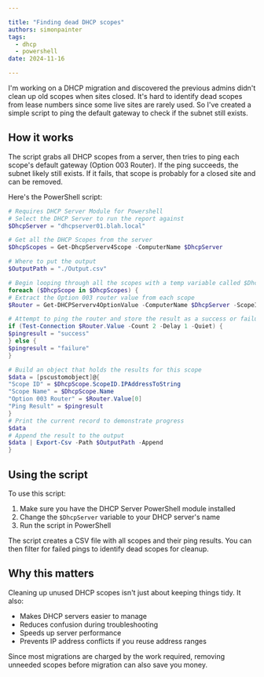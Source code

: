 ```yaml
---

title: "Finding dead DHCP scopes"
authors: simonpainter
tags:
  - dhcp
  - powershell
date: 2024-11-16

---
```


I'm working on a DHCP migration and discovered the previous admins didn't clean up old scopes when sites closed. It's hard to identify dead scopes from lease numbers since some live sites are rarely used. So I've created a simple script to ping the default gateway to check if the subnet still exists.
<!-- truncate -->

## How it works

The script grabs all DHCP scopes from a server, then tries to ping each scope's default gateway (Option 003 Router). If the ping succeeds, the subnet likely still exists. If it fails, that scope is probably for a closed site and can be removed.

Here's the PowerShell script:

```powershell
# Requires DHCP Server Module for Powershell
# Select the DHCP Server to run the report against
$DhcpServer = "dhcpserver01.blah.local"

# Get all the DHCP Scopes from the server
$DhcpScopes = Get-DhcpServerv4Scope -ComputerName $DhcpServer

# Where to put the output
$OutputPath = "./Output.csv"

# Begin looping through all the scopes with a temp variable called $DhcpScope for each scope
foreach ($DhcpScope in $DhcpScopes) {
# Extract the Option 003 router value from each scope
$Router = Get-DHCPServerv4OptionValue -ComputerName $DhcpServer -ScopeID $DhcpScope.ScopeId -OptionId 3

# Attempt to ping the router and store the result as a success or failure.
if (Test-Connection $Router.Value -Count 2 -Delay 1 -Quiet) {
$pingresult = "success"
} else {
$pingresult = "failure"
}

# Build an object that holds the results for this scope
$data = [pscustomobject]@{
"Scope ID" = $DhcpScope.ScopeID.IPAddressToString
"Scope Name" = $DhcpScope.Name
"Option 003 Router" = $Router.Value[0]
"Ping Result" = $pingresult
}
# Print the current record to demonstrate progress
$data
# Append the result to the output
$data | Export-Csv -Path $OutputPath -Append
}
```

## Using the script

To use this script:

1. Make sure you have the DHCP Server PowerShell module installed
2. Change the `$DhcpServer` variable to your DHCP server's name
3. Run the script in PowerShell

The script creates a CSV file with all scopes and their ping results. You can then filter for failed pings to identify dead scopes for cleanup.

## Why this matters

Cleaning up unused DHCP scopes isn't just about keeping things tidy. It also:

- Makes DHCP servers easier to manage
- Reduces confusion during troubleshooting
- Speeds up server performance
- Prevents IP address conflicts if you reuse address ranges

Since most migrations are charged by the work required, removing unneeded scopes before migration can also save you money.
